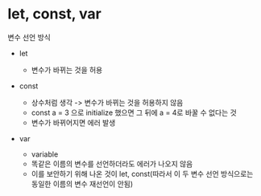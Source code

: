 # let, const, var

변수 선언 방식

- let

  - 변수가 바뀌는 것을 허용

- const

  - 상수처럼 생각 -> 변수가 바뀌는 것을 허용하지 않음
  - const a = 3 으로 initialize 했으면 그 뒤에 a = 4로 바꿀 수 없다는 것
  - 변수가 바뀌어지면 에러 발생

- var
  - variable
  - 똑같은 이름의 변수를 선언하더라도 에러가 나오지 않음
  - 이를 보안하기 위해 나온 것이 let, const(따라서 이 두 변수 선언 방식으로는 동일한 이름의 변수 재선언이 안됨)
